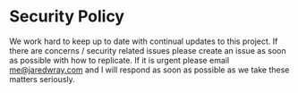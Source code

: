 # Security Policy

We work hard to keep up to date with continual updates to this project. If there are concerns / security related issues please create an issue as soon as possible with how to replicate. If it is urgent please email me@jaredwray.com and I will respond as soon as possible as we take these matters seriously. 
